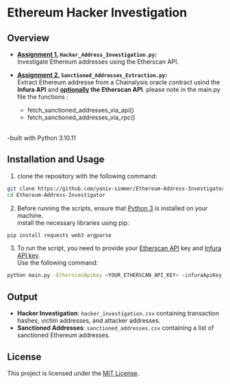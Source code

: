 # Ethereum Hacker Investigation 

## Overview
- <ins>**Assignment 1.</ins> `Hacker_Address_Investigation.py`:**\
 Investigate Ethereum addresses using the Etherscan API.


- <ins>**Assignment 2.</ins> `Sanctioned_Addresses_Extraction.py`:**\
 Extract  Ethereum addresse from a Chainalysis oracle contract usind the **Infura API** and **<ins>optionally</ins> the Etherscan API**. please note in the main.py file the functions :
    - fetch_sanctioned_addresses_via_api()
    - fetch_sanctioned_addresses_via_rpc()

<br />-built with Python 3.10.11

## Installation and Usage

1. clone the repository with the following command:

```bash
git clone https://github.com/yaniv-simmer/Ethereum-Address-Investigator.git
cd Ethereum-Address-Investigator
```


2. Before running the scripts, ensure that [Python 3](https://www.python.org/downloads/) is installed on your machine.\
install the necessary libraries using pip:

```bash
pip install requests web3 argparse
```




3. To run the script, you need to provide your [Etherscan API](https://docs.etherscan.io/getting-started/viewing-api-usage-statistics) key and [Infura API key](https://docs.infura.io/getting-started).\
Use the following command:

```bash
python main.py -EtherscanApiKey <YOUR_ETHERSCAN_API_KEY> -infuraApiKey <YOUR_INFURA_API_KEY>
```




## Output
- **Hacker Investigation**: `hacker_investigation.csv` containing transaction hashes, victim addresses, and attacker addresses.
- **Sanctioned Addresses**: `sanctioned_addresses.csv` containing a list of sanctioned Ethereum addresses.


## License


This project is licensed under the [MIT License](LICENSE).




